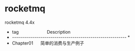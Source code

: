 # rocketmq
rocketmq 4.4x

 * tag &nbsp;&nbsp;&nbsp;&nbsp;&nbsp;&nbsp;&nbsp;&nbsp;&nbsp;&nbsp;&nbsp;&nbsp;&nbsp;&nbsp;&nbsp;&nbsp;&nbsp;&nbsp;&nbsp;&nbsp;&nbsp; Description
 * --------------------------------------------------------- *
 * Chapter01 &nbsp;&nbsp;&nbsp;&nbsp; 简单的消费与生产例子